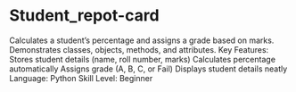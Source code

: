 # Student_repot-card
Calculates a student’s percentage and assigns a grade based on marks. Demonstrates classes, objects, methods, and attributes.  Key Features:  Stores student details (name, roll number, marks)  Calculates percentage automatically  Assigns grade (A, B, C, or Fail)  Displays student details neatly  Language: Python Skill Level: Beginner
